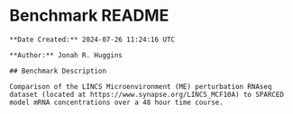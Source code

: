 # Benchmark README

    **Date Created:** 2024-07-26 11:24:16 UTC

    **Author:** Jonah R. Huggins

    ## Benchmark Description

    Comparison of the LINCS Microenvironment (ME) perturbation RNAseq dataset (located at https://www.synapse.org/LINCS_MCF10A) to SPARCED model mRNA concentrations over a 48 hour time course. 
    